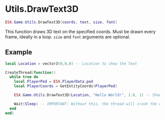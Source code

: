# Utils.DrawText3D

```lua
ESX.Game.Utils.DrawText3D(coords, text, size, font)
```

This function draws 3D text on the specified coords. Must be drawn every frame, ideally in a loop. `size` and `font` arguments are optional.

## Example

```lua
local Location = vector3(0,0,0) -- Location to show the Text

CreateThread(function()
  while true do 
    local PlayerPed = ESX.PlayerData.ped 
    local PlayerCoords = GetEntityCoords(PlayerPed)

    ESX.Game.Utils.DrawText3D(Location, "Hello World!", 1.0, 1) -- Show a 3D "Hello World!" At `Location`.

    Wait(Sleep) -- IMPORTANT: Without this, the thread will crash the client.
  end
end)
```
